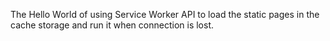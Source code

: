 The Hello World of using Service Worker API to load the static pages in the cache storage and run it when connection is lost.